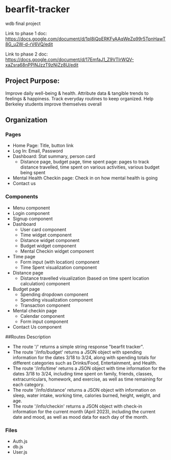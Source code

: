 # bearfit-tracker
wdb final project

Link to phase 1 doc: https://docs.google.com/document/d/1pl8iQpERKFyAAqWeZq99r5TpnHawT8G_u2W-d-rV6VQ/edit

Link to phase 2 doc: https://docs.google.com/document/d/17EmfaJ1_Z9VTIrWQV-xaZsra68nPPlNJzzT9zNjZz8U/edit

## Project Purpose:
Improve daily well-being & health. Attribute data & tangible trends to feelings & happiness. Track everyday routines to keep organized. Help Berkeley students improve themselves overall

## Organization
### Pages
 - Home Page: Title, button link
 - Log In: Email, Password
 - Dashboard: Stat summary, person card
   - Distance page, budget page, time spent page: pages to track distance travelled, time spent on various activities, various budget being spent
 - Mental Health Checkin page: Check in on how mental health is going
 - Contact us 

### Components
 - Menu component
 - Login component
 - Signup component
 - Dashboard
   - User card component
   - Time widget component
   - Distance widget component
   - Budget widget component
   - Mental Checkin widget component
 - Time page
   - Form input (with location) component
   - Time Spent visualization component
 - Distance page
   - Distance travelled visualization (based on time spent location calculation) component
 - Budget page
   - Spending dropdown component
   - Spending visualization component
   - Transaction component
 - Mental checkin page
   - Calendar component
   - Form input component
 - Contact Us component
 
 ##Routes Description
- The route '/' returns a simple string response "bearfit tracker".
- The route '/info/budget' returns a JSON object with spending information for the dates 3/18 to 3/24, along with spending totals for different categories such as Drinks/Food, Entertainment, and Health.
- The route '/info/time' returns a JSON object with time information for the dates 3/18 to 3/24, including time spent on family, friends, classes, extracurriculars, homework, and exercise, as well as time remaining for each category.
- The route '/info/distance' returns a JSON object with information on sleep, water intake, working time, calories burned, height, weight, and age.
- The route '/info/checkin' returns a JSON object with check-in information for the current month (April 2023), including the current date and mood, as well as mood data for each day of the month.




### Files
 - Auth.js
 - db.js
 - User.js



